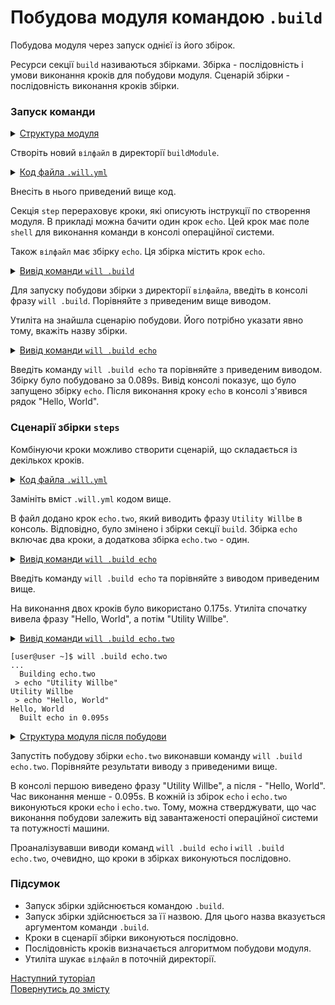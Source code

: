 # Побудова модуля командою <code>.build</code>

Побудова модуля через запуск однієї із його збірок.

Ресурси cекції `build` називаються збірками. Збірка - послідовність і умови виконання кроків для побудови модуля. Сценарій збірки - послідовність виконання кроків збірки.  

### Запуск команди

<details>
  <summary><u>Структура модуля</u></summary>

```
buildModule              
     └── .will.yml     

```

</details>

Створіть новий `вілфайл` в директорії `buildModule`.

<details>
  <summary><u>Код файла <code>.will.yml</code></u></summary>

```yaml
about :

    name : buildModule
    description : "Using build command"
    version : 0.0.1
    keywords :
        - willbe

step :

  echo :
    shell : echo "Hello, World!"

build :

  echo:
    steps :
       - echo

```

</details>

Внесіть в нього приведений вище код.  

Секція `step` перераховує кроки, які описують інструкції по створення модуля. В прикладі можна бачити один крок `echo`. Цей крок має поле `shell` для виконання команди в консолі операційної системи.

Також `вілфайл` має збірку `echo`. Ця збірка містить крок `echo`.

<details>
  <summary><u>Вивід команди <code>will .build</code></u></summary>

```
[user@user ~]$ will .build
...
Please specify exactly one build scenario, none satisfies passed arguments

```

</details>

Для запуску побудови збірки з директорії `вілфайла`, введіть в консолі фразу `will .build`. Порівняйте з приведеним вище виводом.

Утиліта на знайшла сценарію побудови. Його потрібно указати явно тому, вкажіть назву збірки.

<details>
  <summary><u>Вивід команди <code>will .build echo</code></u></summary>

```
[user@user ~]$ will .build echo
Command ".build echo"
...
  Building echo
 > echo "Hello, World"
Hello, World
  Built echo.debug in 0.089s

```

</details>

Введіть команду `will .build echo` та порівняйте з приведеним виводом. Збірку було побудовано за 0.089s. Вивід консолі показує, що було запущено збірку `echo`. Після виконання кроку `echo` в консолі з'явився рядок "Hello, World".

### Сценарії збірки `steps`

Комбінуючи кроки можливо створити сценарій, що складається із декількох кроків.

<details>
  <summary><u>Код файла <code>.will.yml</code></u></summary>

```yaml

about :

    name : buildModuleWithCriterion
    description : "Output of various phrases using criterions"
    version : 0.0.1
    keywords :
        - willbe

step :

  echo :
    shell : echo "Hello, World"

  echo.two :
    shell : echo "Utility Willbe"

build :

  echo:
    steps :
       - echo
       - echo.two

  echo.two:
    steps :
       - echo.two

```

</details>

Замініть вміст `.will.yml` кодом вище.

В файл додано крок `echo.two`, який виводить фразу `Utility Willbe` в консоль. Відповідно, було змінено і збірки секції `build`. Збірка `echo` включає два кроки, а додаткова збірка `echo.two` - один.   

<details>
  <summary><u>Вивід команди <code>will .build echo</code></u></summary>

```
[user@user ~]$ will .build echo
...
  Building echo
 > echo "Hello, World"
Hello, World
 > echo "Utility Willbe"
Utility Willbe
  Built echo in 0.175s

```

</details>

Введіть команду `will .build echo` та порівняйте з виводом приведеним вище.

На виконання двох кроків було використано 0.175s. Утиліта спочатку вивела фразу "Hello, World", а потім "Utility Willbe". 

<details>
  <summary><u>Вивід команди <code>will .build echo.two</code></u>


```
[user@user ~]$ will .build echo.two
...
  Building echo.two
 > echo "Utility Willbe"
Utility Willbe
 > echo "Hello, World"
Hello, World
  Built echo in 0.095s

```
</details>
<details>
  <summary><u>Структура модуля після побудови</u></summary>

```
buildModule              
     └── .will.yml     

```

</details>

Запустіть побудову збірки `echo.two` виконавши команду `will .build echo.two`. Порівняйте результати виводу з приведеними вище.  

В консолі першою виведено фразу "Utility Willbe", а після - "Hello, World". Час виконання менше - 0.095s. В кожній із збірок `echo` i `echo.two` виконуються кроки `echo` i `echo.two`. Тому, можна стверджувати, що час виконання побудови залежить від завантаженості операційної системи та потужності машини.

Проаналізувавши виводи команд `will .build echo` i `will .build echo.two`, очевидно, що кроки в збірках виконуються послідовно.

### Підсумок

- Запуск збірки здійснюється командою `.build`.
- Запуск збірки здійснюється за її назвою. Для цього назва вказується аргументом команди `.build`.
- Кроки в сценарії збірки виконуються послідовно.
- Послідовність кроків визначається алгоритмом побудови модуля.
- Утиліта шукає `вілфайл` в поточній директорії.

[Наступний туторіал](StepSubmodules.md)  
[Повернутись до змісту](../README.md#tutorials)
